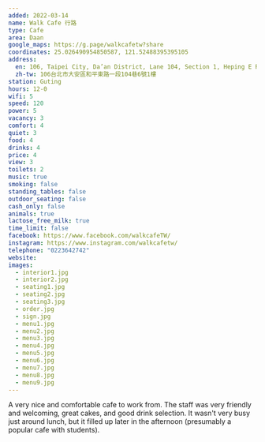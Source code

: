 ```yaml
---
added: 2022-03-14
name: Walk Cafe 行路
type: Cafe
area: Daan
google_maps: https://g.page/walkcafetw?share
coordinates: 25.026490954850587, 121.52488395395105
address:
  en: 106, Taipei City, Da’an District, Lane 104, Section 1, Heping E Rd, 6號1樓
  zh-tw: 106台北市大安區和平東路一段104巷6號1樓
station: Guting
hours: 12-0
wifi: 5
speed: 120
power: 5
vacancy: 3
comfort: 4
quiet: 3
food: 4
drinks: 4
price: 4
view: 3
toilets: 2
music: true
smoking: false
standing_tables: false
outdoor_seating: false
cash_only: false
animals: true
lactose_free_milk: true
time_limit: false
facebook: https://www.facebook.com/walkcafeTW/
instagram: https://www.instagram.com/walkcafetw/
telephone: "0223642742"
website:
images:
  - interior1.jpg
  - interior2.jpg
  - seating1.jpg
  - seating2.jpg
  - seating3.jpg
  - order.jpg
  - sign.jpg
  - menu1.jpg
  - menu2.jpg
  - menu3.jpg
  - menu4.jpg
  - menu5.jpg
  - menu6.jpg
  - menu7.jpg
  - menu8.jpg
  - menu9.jpg
---
```


A very nice and comfortable cafe to work from. The staff was very friendly and welcoming, great cakes, and good drink selection. It wasn't very busy just around lunch, but it filled up later in the afternoon (presumably a popular cafe with students).
